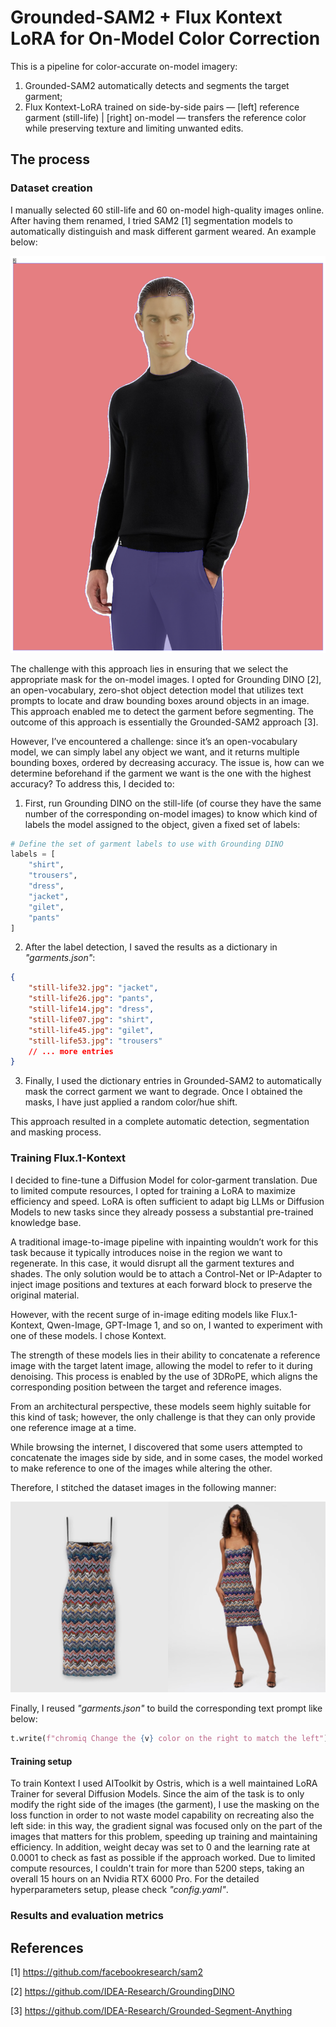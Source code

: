 # Grounded-SAM2 + Flux Kontext LoRA for On-Model Color Correction

This is a pipeline for color-accurate on-model imagery: 
1) Grounded-SAM2 automatically detects and segments the target garment; 
2) Flux Kontext-LoRA trained on side-by-side pairs — [left] reference garment (still-life) | [right] on-model — transfers the reference color while preserving texture and limiting unwanted edits.

## The process

### Dataset creation

I manually selected 60 still-life and 60 on-model high-quality images online. After having them renamed, I tried SAM2 [1] segmentation models to automatically distinguish and mask different garment weared. An example below: 

![Example of SAM2 segmentation](example.png)

The challenge with this approach lies in ensuring that we select the appropriate mask for the on-model images. I opted for Grounding DINO [2], an open-vocabulary, zero-shot object detection model that utilizes text prompts to locate and draw bounding boxes around objects in an image. This approach enabled me to detect the garment before segmenting. The outcome of this approach is essentially the Grounded-SAM2 approach [3].

However, I’ve encountered a challenge: since it’s an open-vocabulary model, we can simply label any object we want, and it returns multiple bounding boxes, ordered by decreasing accuracy. The issue is, how can we determine beforehand if the garment we want is the one with the highest accuracy? To address this, I decided to:
1) First, run Grounding DINO on the still-life (of course they have the same  number of the corresponding on-model images) to know which kind of labels the model assigned to the object, given a fixed set of labels:

```python
# Define the set of garment labels to use with Grounding DINO
labels = [
    "shirt",
    "trousers",
    "dress",
    "jacket",
    "gilet",
    "pants"
]
```

2) After the label detection, I saved the results as a dictionary in *"garments.json"*:

```json
{
    "still-life32.jpg": "jacket",
    "still-life26.jpg": "pants",
    "still-life14.jpg": "dress",
    "still-life07.jpg": "shirt",
    "still-life45.jpg": "gilet",
    "still-life53.jpg": "trousers"
    // ... more entries
}
```

3) Finally, I used the dictionary entries in Grounded-SAM2 to automatically mask the correct garment we want to degrade. Once I obtained the masks, I have just applied a random color/hue shift.

This approach resulted in a complete automatic detection, segmentation and masking process.

### Training Flux.1-Kontext

I decided to fine-tune a Diffusion Model for color-garment translation. Due to limited compute resources, I opted for training a LoRA to maximize efficiency and speed. LoRA is often sufficient to adapt big LLMs or Diffusion Models to new tasks since they already possess a substantial pre-trained knowledge base.

A traditional image-to-image pipeline with inpainting wouldn’t work for this task because it typically introduces noise in the region we want to regenerate. In this case, it would disrupt all the garment textures and shades. The only solution would be to attach a Control-Net or IP-Adapter to inject image positions and textures at each forward block to preserve the original material.

However, with the recent surge of in-image editing models like Flux.1-Kontext, Qwen-Image, GPT-Image 1, and so on, I wanted to experiment with one of these models. I chose Kontext.

The strength of these models lies in their ability to concatenate a reference image with the target latent image, allowing the model to refer to it during denoising. This process is enabled by the use of 3DRoPE, which aligns the corresponding position between the target and reference images.

From an architectural perspective, these models seem highly suitable for this kind of task; however, the only challenge is that they can only provide one reference image at a time.

While browsing the internet, I discovered that some users attempted to concatenate the images side by side, and in some cases, the model worked to make reference to one of the images while altering the other.

Therefore, I stitched the dataset images in the following manner:

![Example of SAM2 segmentation](side_side.jpg)

Finally, I reused *"garments.json"* to build the corresponding text prompt like below:

```python
t.write(f"chromiq Change the {v} color on the right to match the left")  # trigger word is "chromiq"
```

#### Training setup

To train Kontext I used AIToolkit by Ostris, which is a well maintained LoRA Trainer for several Diffusion Models. Since the aim of the task is to only modify the right side of the images (the garment), I use the masking on the loss function in order to not waste model capability on recreating also the left side: in this way, the gradient signal was focused only on the part of the images that matters for this problem, speeding up training and maintaining efficiency. In addition, weight decay was set to 0 and the learning rate at 0.0001 to check as fast as possible if the approach worked.
Due to limited compute resources, I couldn't train for more than 5200 steps, taking an overall 15 hours on an Nvidia RTX 6000 Pro. For the detailed hyperparameters setup, please check *"config.yaml"*.

### Results and evaluation metrics




## References

[1] https://github.com/facebookresearch/sam2

[2] https://github.com/IDEA-Research/GroundingDINO

[3] https://github.com/IDEA-Research/Grounded-Segment-Anything
